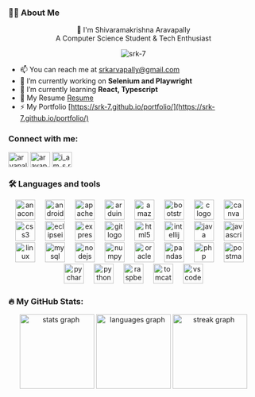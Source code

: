 <h3 align="left">👩‍💻  About Me</h3>

<p align="center">👋 I'm Shivaramakrishna Aravapally <br> A Computer Science Student & Tech Enthusiast</p>

<p align="center"> <img src="https://komarev.com/ghpvc/?username=srk-7&label=Profile%20views&color=0e75b6&style=flat" alt="srk-7" /> </p>

- 📫 You can reach me at [srkarvapally@gmail.com](mailto:srkarvapally@gmail.com "Email ID")
- 🔭 I’m currently working on **Selenium and Playwright**
- 🌱 I’m currently learning **React, Typescript**
- 📄 My Resume [Resume](https://drive.google.com/file/d/1h44KM_Jph5g0CLBuIB_P_k9Qr62oDcMh/view?usp=sharing)
- ⚡ My Portfolio [https://srk-7.github.io/portfolio/](https://srk-7.github.io/portfolio/)

<h3 align="left">Connect with me:</h3>
<p align="left">
<a href="https://twitter.com/arvapallysrk" target="blank"><img align="center" src="https://raw.githubusercontent.com/rahuldkjain/github-profile-readme-generator/master/src/images/icons/Social/twitter.svg" alt="arvapallysrk" height="30" width="40" /></a>
<a href="https://linkedin.com/in/aravapally-shivaramakrishna-990361210" target="blank"><img align="center" src="https://raw.githubusercontent.com/rahuldkjain/github-profile-readme-generator/master/src/images/icons/Social/linked-in-alt.svg" alt="aravapally-shivaramakrishna-990361210" height="30" width="40" /></a>
<a href="https://instagram.com/i_am_s.r.k" target="blank"><img align="center" src="https://raw.githubusercontent.com/rahuldkjain/github-profile-readme-generator/master/src/images/icons/Social/instagram.svg" alt="i_am_s.r.k" height="30" width="40" /></a>
</p>


<h3 align="left">🛠 Languages and tools</h3>

<div align="center">
  <img src="https://cdn.simpleicons.org/anaconda/44A833" height="40" alt="anaconda logo" title="Anaconda"/>
  <img width="12" />
  <img src="https://skillicons.dev/icons?i=androidstudio" height="40" alt="androidstudio logo" title="Android Studio"/>
  <img width="12" />
  <img src="https://cdn.simpleicons.org/apache/D22128" height="40" alt="apache logo" title="Apache"/>
  <img width="12" />
  <img src="https://skillicons.dev/icons?i=arduino" height="40" alt="arduino logo" title="Arduino"/>
  <img width="12" />
  <img src="https://skillicons.dev/icons?i=aws" height="40" alt="amazonwebservices logo" title="AWS"/>
  <img width="12" />
  <img src="https://cdn.jsdelivr.net/gh/devicons/devicon/icons/bootstrap/bootstrap-original.svg" height="40" alt="bootstrap logo" title="Bootstrap"/>
  <img width="12" />
  <img src="https://cdn.jsdelivr.net/gh/devicons/devicon/icons/c/c-original.svg" height="40" alt="c logo" title="C"/>
  <img width="12" />
  <img src="https://cdn.jsdelivr.net/gh/devicons/devicon/icons/canva/canva-original.svg" height="40" alt="canva logo" title="Canva"/>
  <img width="12" />
  <img src="https://cdn.jsdelivr.net/gh/devicons/devicon/icons/css3/css3-original.svg" height="40" alt="css3 logo" title="CSS"/>
  <img width="12" />
  <img src="https://skillicons.dev/icons?i=eclipse" height="40" alt="eclipseide logo" title="Eclipse IDE"/>
  <img width="12" />
  <img src="https://skillicons.dev/icons?i=express" height="40" alt="express logo" title="Express JS"/>
  <img width="12" />
  <img src="https://cdn.jsdelivr.net/gh/devicons/devicon/icons/git/git-original.svg" height="40" alt="git logo" title="Git"/>
  <img width="12" />
  <img src="https://cdn.jsdelivr.net/gh/devicons/devicon/icons/html5/html5-original.svg" height="40" alt="html5 logo" title="HTML5"/>
  <img width="12" />
  <img src="https://cdn.jsdelivr.net/gh/devicons/devicon/icons/intellij/intellij-original.svg" height="40" alt="intellij logo" title="IntelliJ IDEA"/>
  <img width="12" />
  <img src="https://cdn.jsdelivr.net/gh/devicons/devicon/icons/java/java-original.svg" height="40" alt="java logo" title="Java"/>
  <img width="12" />
  <img src="https://skillicons.dev/icons?i=js" height="40" alt="javascript logo" title="JavaScript"/>
  <img width="12" />
  <img src="https://skillicons.dev/icons?i=linux" height="40" alt="linux logo" title="Linux"/>
  <img width="12" />
  <img src="https://cdn.jsdelivr.net/gh/devicons/devicon/icons/mysql/mysql-original.svg" height="40" alt="mysql logo" title="MySQL"/>
  <img width="12" />
  <img src="https://cdn.jsdelivr.net/gh/devicons/devicon/icons/nodejs/nodejs-original.svg" height="40" alt="nodejs logo" title="Node JS"/>
  <img width="12" />
  <img src="https://cdn.jsdelivr.net/gh/devicons/devicon/icons/numpy/numpy-original.svg" height="40" alt="numpy logo" title="Numpy"/>
  <img width="12" />
  <img src="https://cdn.jsdelivr.net/gh/devicons/devicon/icons/oracle/oracle-original.svg" height="40" alt="oracle logo" title="Oracle"/>
  <img width="12" />
  <img src="https://cdn.jsdelivr.net/gh/devicons/devicon/icons/pandas/pandas-original.svg" height="40" alt="pandas logo" title="Pandas"/>
  <img width="12" />
  <img src="https://skillicons.dev/icons?i=php" height="40" alt="php logo" title="PHP"/>
  <img width="12" />
  <img src="https://skillicons.dev/icons?i=postman" height="40" alt="postman logo" title="Postman"/>
  <img width="12" />
  <img src="https://cdn.jsdelivr.net/gh/devicons/devicon/icons/pycharm/pycharm-original.svg" height="40" alt="pycharm logo" title="PyCharm"/>
  <img width="12" />
  <img src="https://cdn.jsdelivr.net/gh/devicons/devicon/icons/python/python-original.svg" height="40" alt="python logo" title="Python"/>
  <img width="12" />
  <img src="https://cdn.jsdelivr.net/gh/devicons/devicon/icons/raspberrypi/raspberrypi-original.svg" height="40" alt="raspberrypi logo" title="Raspberry Pi"/>
  <img width="12" />
  <img src="https://cdn.jsdelivr.net/gh/devicons/devicon/icons/tomcat/tomcat-original.svg" height="40" alt="tomcat logo" title="Tomcat"/>
  <img width="12" />
  <img src="https://cdn.jsdelivr.net/gh/devicons/devicon/icons/vscode/vscode-original.svg" height="40" alt="vscode logo" title="Visual Studio Code"/>
</div>

<h3 align="left">🔥   My GitHub Stats:</h3>

<div align="center">
  <img src="https://github-readme-stats.vercel.app/api?username=chsc1053&hide_title=false&hide_rank=false&show_icons=true&include_all_commits=true&count_private=true&disable_animations=false&theme=react&locale=en&hide_border=false&order=1" height="150" alt="stats graph"  />
  <img src="https://github-readme-stats.vercel.app/api/top-langs?username=chsc1053&locale=en&hide_title=false&layout=compact&card_width=320&langs_count=5&theme=react&hide_border=false&order=2" height="150" alt="languages graph"  />
  <img src="https://streak-stats.demolab.com?user=chsc1053&locale=en&mode=daily&theme=react&hide_border=false&border_radius=5&order=3" height="150" alt="streak graph"  />
</div>
